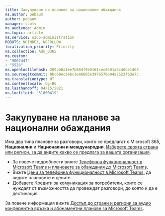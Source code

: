 ```yaml
---
title: Закупуване на планове за национални обаждания
ms.author: pebaum
author: pebaum
manager: scotv
ms.audience: Admin
ms.topic: article
ms.service: o365-administration
ROBOTS: NOINDEX, NOFOLLOW
localization_priority: Priority
ms.collection: Adm_O365
ms.custom:
- "9002447"
- "5526"
ms.openlocfilehash: 209cb0a1ee7b804f9e0161cec6501a8c4dbe1465
ms.sourcegitcommit: 8bc60ec34bc1e40685e3976576e04a2623f63a7c
ms.translationtype: HT
ms.contentlocale: bg-BG
ms.lasthandoff: 04/15/2021
ms.locfileid: "51800419"
---
```

# <a name="purchase-domestic-calling-plans"></a>Закупуване на планове за национални обаждания

Има два типа планове за разговори, които се предлагат с Microsoft 365, **Национални** и **Национални и международни**. [Изберете своята страна или регион, за да видите какво се предлага за вашата организация](https://docs.microsoft.com/MicrosoftTeams/country-and-region-availability-for-audio-conferencing-and-calling-plans/country-and-region-availability-for-audio-conferencing-and-calling-plans#select-your-country-or-region-to-see-whats-available-for-your-organization).

- За повече подробности вижте [Телефонна функционалност в Microsoft Teams и плановете за обаждания до Microsoft Teams](https://docs.microsoft.com/MicrosoftTeams/calling-plan-landing-page).
- Вижте [Цени за телефонна функционалност в Microsoft Teams,](https://www.microsoft.com/microsoft-365/microsoft-teams/voice-calling#Requirements) да видите плановете и цените.
- Добавете [Кредити за комуникация](https://docs.microsoft.com/MicrosoftTeams/country-and-region-availability-for-audio-conferencing-and-calling-plans/country-and-region-availability-for-audio-conferencing-and-calling-plans#communications-credits) за потребители, които се нуждаят от възможността да провеждат разговори, до която и да е дестинация.

За повече информация вижте [Достъп до страни и региони за аудио конферентна връзка и абонаментни планове за Microsoft Teams](https://docs.microsoft.com/MicrosoftTeams/country-and-region-availability-for-audio-conferencing-and-calling-plans/country-and-region-availability-for-audio-conferencing-and-calling-plans). 
